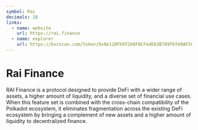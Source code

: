 ```yaml
---
symbol: Rai
decimals: 18
links:
  - name: website
    url: https://rai.finance
  - name: explorer
    url: https://bscscan.com/token/0x0e128Fb9f266F0CFedEb3B789f6fd4AF50d51b84
---
```


# Rai Finance

RAI Finance is a protocol designed to provide DeFi with a wider range of assets, a higher amount of liquidity, and a diverse set of financial use cases. When this feature set is combined with the cross-chain compatibility of the Polkadot ecosystem, it eliminates fragmentation across the existing DeFi ecosystem by bringing a complement of new assets and a higher amount of liquidity to decentralized finance.
